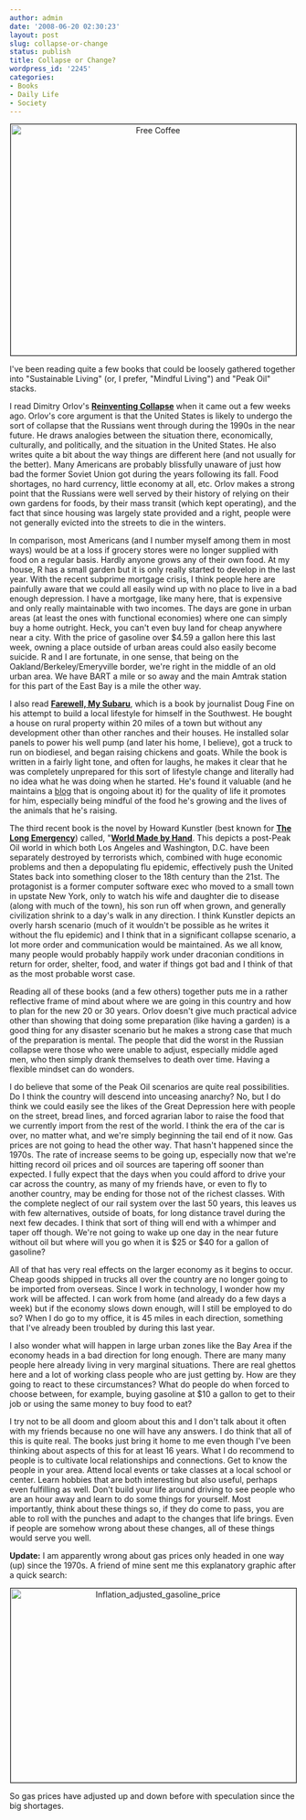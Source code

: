 ```yaml
---
author: admin
date: '2008-06-20 02:30:23'
layout: post
slug: collapse-or-change
status: publish
title: Collapse or Change?
wordpress_id: '2245'
categories:
- Books
- Daily Life
- Society
---
```

<p align="center"><a href="http://www.flickr.com/photos/albill/2594291429/" title="Free Coffee by albill, on Flickr"><img src="http://farm4.static.flickr.com/3049/2594291429_f4165d7de4.jpg" border="1" width="500" height="405" alt="Free Coffee" /></a></p>
I've been reading quite a few books that could be loosely gathered together into "Sustainable Living" (or, I prefer, "Mindful Living") and "Peak Oil" stacks.

I read Dimitry Orlov's <strong><a href="http://www.amazon.com/Reinventing-Collapse-Example-American-Prospects/dp/0865716064">Reinventing Collapse</a></strong> when it came out a few weeks ago. Orlov's core argument is that the United States is likely to undergo the sort of collapse that the Russians went through during the 1990s in the near future. He draws analogies between the situation there, economically, culturally, and politically, and the situation in the United States. He also writes quite a bit about the way things are different here (and not usually for the better). Many Americans are probably blissfully unaware of just how bad the former Soviet Union got during the years following its fall. Food shortages, no hard currency, little economy at all, etc. Orlov makes a strong point that the Russians were well served by their history of relying on their own gardens for foods, by their mass transit (which kept operating), and the fact that since housing was largely state provided and a right, people were not generally evicted into the streets to die in the winters. 

In comparison, most Americans (and I number myself among them in most ways) would be at a loss if grocery stores were no longer supplied with food on a regular basis. Hardly anyone grows any of their own food. At my house, R has a small garden but it is only really started to develop in the last year. With the recent subprime mortgage crisis, I think people here are painfully aware that we could all easily wind up with no place to live in a bad enough depression. I have a mortgage, like many here, that is expensive and only really maintainable with two incomes. The days are gone in urban areas (at least the ones with functional economies) where one can simply buy a home outright. Heck, you can't even buy land for cheap anywhere near a city. With the price of gasoline over $4.59 a gallon here this last week, owning a place outside of urban areas could also easily become suicide. R and I are fortunate, in one sense, that being on the Oakland/Berkeley/Emeryville border, we're right in the middle of an old urban area. We have BART a mile or so away and the main Amtrak station for this part of the East Bay is a mile the other way. 

I also read <strong><a href="http://www.amazon.com/Farewell-My-Subaru-Adventure-Living/">Farewell, My Subaru</a></strong>, which is a book by journalist Doug Fine on his attempt to build a local lifestyle for himself in the Southwest. He bought a house on rural property within 20 miles of a town but without any development other than other ranches and their houses. He installed solar panels to power his well pump (and later his home, I believe), got a truck to run on biodiesel, and began raising chickens and goats. While the book is written in a fairly light tone, and often for laughs, he makes it clear that he was completely unprepared for this sort of lifestyle change and literally had no idea what he was doing when he started. He's found it valuable (and he maintains a <a href="http://www.farewellmysubaru.com">blog</a> that is ongoing about it) for the quality of life it promotes for him, especially being mindful of the food he's growing and the lives of the animals that he's raising. 

The third recent book is the novel by Howard Kunstler (best known for <strong><a href="http://www.amazon.com/Long-Emergency-Converging-Catastrophes-Twenty-First/dp/B0018SWA0Q/">The Long Emergency</a></strong>) called, "<strong><a href="http://www.amazon.com/World-Made-James-Howard-Kunstler/dp/0871139782/">World Made by Hand</a></strong>. This depicts a post-Peak Oil world in which both Los Angeles and Washington, D.C. have been separately destroyed by terrorists which, combined with huge economic problems and then a depopulating flu epidemic, effectively push the United States back into something closer to the 18th century than the 21st. The protagonist is a former computer software exec who moved to a small town in upstate New York, only to watch his wife and daughter die to disease (along with much of the town), his son run off when grown, and generally civilization shrink to a day's walk in any direction. I think Kunstler depicts an overly harsh scenario (much of it wouldn't be possible as he writes it without the flu epidemic) and I think that in a significant collapse scenario, a lot more order and communication would be maintained. As we all know, many people would probably happily work under draconian conditions in return for order, shelter, food, and water if things got bad and I think of that as the most probable worst case.

Reading all of these books (and a few others) together puts me in a rather reflective frame of mind about where we are going in this country and how to plan for the new 20 or 30 years. Orlov doesn't give much practical advice other than showing that doing some preparation (like having a garden) is a good thing for any disaster scenario but he makes a strong case that much of the preparation is mental. The people that did the worst in the Russian collapse were those who were unable to adjust, especially middle aged men, who then simply drank themselves to death over time. Having a flexible mindset can do wonders.

I do believe that some of the Peak Oil scenarios are quite real possibilities. Do I think the country will descend into unceasing anarchy? No, but I do think we could easily see the likes of the Great Depression here with people on the street, bread lines, and forced agrarian labor to raise the food that we currently import from the rest of the world. I think the era of the car is over, no matter what, and we're simply beginning the tail end of it now. Gas prices are not going to head the other way. That hasn't happened since the 1970s. The rate of increase seems to be going up, especially now that we're hitting record oil prices and oil sources are tapering off sooner than expected. I fully expect that the days when you could afford to drive your car across the country, as many of my friends have, or even to fly to another country, may be ending for those not of the richest classes. With the complete neglect of our rail system over the last 50 years, this leaves us with few alternatives, outside of boats, for long distance travel during the next few decades. I think that sort of thing will end with a whimper and taper off though. We're not going to wake up one day in the near future without oil but where will you go when it is $25 or $40 for a gallon of gasoline?

All of that has very real effects on the larger economy as it begins to occur. Cheap goods shipped in trucks all over the country are no longer going to be imported from overseas. Since I work in technology, I wonder how my work will be affected. I can work from home (and already do a few days a week) but if the economy slows down enough, will I still be employed to do so? When I do go to my office, it is 45 miles in each direction, something that I've already been troubled by during this last year. 

I also wonder what will happen in large urban zones like the Bay Area if the economy heads in a bad direction for long enough. There are many many people here already living in very marginal situations. There are real ghettos here and a lot of working class people who are just getting by. How are they going to react to these circumstances? What do people do when forced to choose between, for example, buying gasoline at $10 a gallon to get to their job or using the same money to buy food to eat?

I try not to be all doom and gloom about this and I don't talk about it often with my friends because no one will have any answers. I do think that all of this is quite real. The books just bring it home to me even though I've been thinking about aspects of this for at least 16 years. What I do recommend to people is to cultivate local relationships and connections. Get to know the people in your area. Attend local events or take classes at a local school or center. Learn hobbies that are both interesting but also useful, perhaps even fulfilling as well. Don't build your life around driving to see people who are an hour away and learn to do some things for yourself. Most importantly, think about these things so, if they do come to pass, you are able to roll with the punches and adapt to the changes that life brings. Even if people are somehow wrong about these changes, all of these things would serve you well.

<strong>Update:</strong> I am apparently wrong about gas prices only headed in one way (up) since the 1970s. A friend of mine sent me this explanatory graphic after a quick search:
<p align="center"><a href="http://www.flickr.com/photos/albill/2596045524/" title="Inflation_adjusted_gasoline_price by albill, on Flickr"><img src="http://farm4.static.flickr.com/3126/2596045524_1af75eb60c.jpg" width="500" border="1" height="340" alt="Inflation_adjusted_gasoline_price" /></a></p>
So gas prices have adjusted up and down before with speculation since the big shortages.
